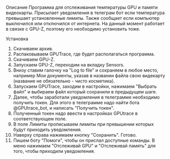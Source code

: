 Описание
Программа для отслеживания температуры GPU и памяти видеокарты. Присылает уведомления в телеграм бот если температура превышает установленные лимиты. Также сообщает если компьютер выключился или отключился от интернета. На данный момент работает в связке с GPU-Z, поэтому его необходимо установить тоже.

Установка
1) Скачиваем архив.
2) Распаковываем GPUTrace, где будет располагаться программа.
3) Скачиваем GPU-Z.
4) Запускаем GPU-Z, переходим на вкладку Sensors.
5) Внизу ставим галочку на "Log to file" и сохраняем в любое место, например Мои документы, указав в названии файла свою видекарту (название не обязательно - чисто косметика).
6) Запускаем GPUTrace, заходим в настройки, нажимаем "Выбрать файл" и выбираем файл который сохранили в предыдущем шаге.
7) Далее, чтобы заработали уведомления в телеграмме необходимо получить токен. Для этого в телеграмме надо найти бота @GPUtrace_bot, и написать "Получить токен".
8) Полученный токен надо ввести в настройках GPUtrace в соответствующем поле.
9) В поле Лимиты прописываем лимиты при превышении которых будут приходить уведомления.
10) Наверху справа нажимаем кнопку "Сохранить". Готово.
11) Пишем боту "Помоги", чтобы он прислал доступные команды. В меню нажимаем "Отслеживай GPU" и "Отслеживай память" для того, чтобы приходили уведомления.

